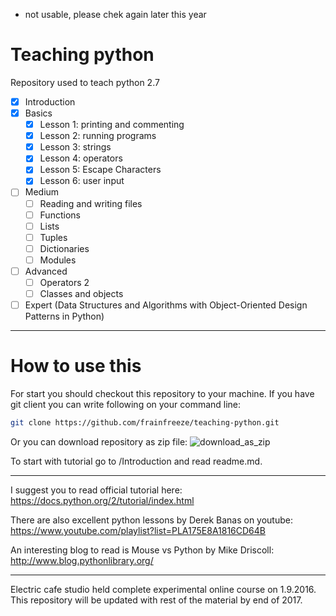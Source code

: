 - not usable, please chek again later this  year
# Teaching python
Repository used to teach python 2.7


- [x] Introduction
- [x] Basics
  - [x] Lesson 1: printing and commenting
  - [x] Lesson 2: running programs
  - [x] Lesson 3: strings
  - [x] Lesson 4: operators
  - [x] Lesson 5: Escape Characters
  - [x] Lesson 6: user input

- [ ] Medium
  - [ ] Reading and writing files
  - [ ] Functions
  - [ ] Lists
  - [ ] Tuples
  - [ ] Dictionaries
  - [ ] Modules

- [ ] Advanced
  - [ ] Operators 2
  - [ ] Classes and objects

- [ ] Expert (Data Structures and Algorithms with Object-Oriented Design Patterns in Python)
  
____

# How to use this
For start you should checkout this repository to your machine.
If you have git client you can write following on your command line:

```bash
git clone https://github.com/frainfreeze/teaching-python.git
```

Or you can download repository as zip file:
![download_as_zip](http://i.imgur.com/EvYYsDs.png)


To start with tutorial go to /Introduction and read readme.md.

____
I suggest you to read official tutorial here: https://docs.python.org/2/tutorial/index.html

There are also excellent python lessons by Derek Banas on youtube: https://www.youtube.com/playlist?list=PLA175E8A1816CD64B

An interesting blog to read is Mouse vs Python by Mike Driscoll: http://www.blog.pythonlibrary.org/
____

Electric cafe studio held complete experimental online course on 1.9.2016.
This repository will be updated with rest of the material by end of 2017.
